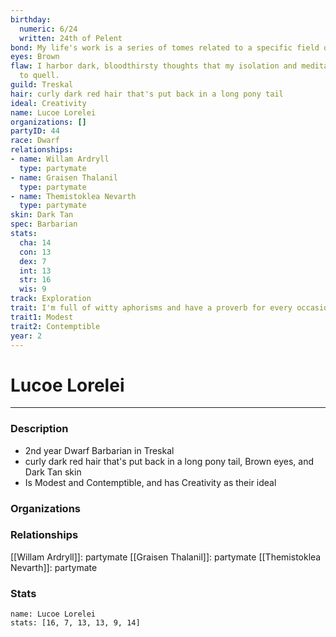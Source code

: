 ```yaml
---
birthday:
  numeric: 6/24
  written: 24th of Pelent
bond: My life's work is a series of tomes related to a specific field of lore.
eyes: Brown
flaw: I harbor dark, bloodthirsty thoughts that my isolation and meditation failed
  to quell.
guild: Treskal
hair: curly dark red hair that's put back in a long pony tail
ideal: Creativity
name: Lucoe Lorelei
organizations: []
partyID: 44
race: Dwarf
relationships:
- name: Willam Ardryll
  type: partymate
- name: Graisen Thalanil
  type: partymate
- name: Themistoklea Nevarth
  type: partymate
skin: Dark Tan
spec: Barbarian
stats:
  cha: 14
  con: 13
  dex: 7
  int: 13
  str: 16
  wis: 9
track: Exploration
trait: I'm full of witty aphorisms and have a proverb for every occasion.
trait1: Modest
trait2: Contemptible
year: 2
---
```

# Lucoe Lorelei
---
### Description
- 2nd year Dwarf Barbarian in Treskal
- curly dark red hair that's put back in a long pony tail, Brown eyes, and Dark Tan skin
- Is Modest and Contemptible, and has Creativity as their ideal

### Organizations
### Relationships
[[Willam Ardryll]]: partymate
[[Graisen Thalanil]]: partymate
[[Themistoklea Nevarth]]: partymate
### Stats
```statblock
name: Lucoe Lorelei
stats: [16, 7, 13, 13, 9, 14]
```